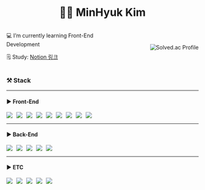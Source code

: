 <h1 style="text-align: center;">👨‍🎓 MinHyuk Kim</h1>

<div style="display: flex; justify-content: space-between; align-items: center; margin: 20px 0; flex-wrap: wrap;">
  <div style="max-width: 60%;">
    <p>💻 I’m currently learning Front-End Development</p>
    <p>
      🗒️ Study: 
      <a href="https://almond-drip-5f0.notion.site/13c221c9c51380ac8407c0633ec117f6" target="_blank">
        <i class="fab fa-notion"></i> Notion 링크
      </a>
    </p>
  </div>
  <div style="flex-shrink: 0;">
    <img src="http://mazassumnida.wtf/api/v2/generate_badge?boj=labcs" alt="Solved.ac Profile" style="max-width: 150px; height: auto;"/>
  </div>
</div>

<h3>⚒️ Stack</h3>
<hr/>

<h4>▶️ Front-End</h4>
<div style="display: flex; flex-wrap: wrap; gap: 10px;">
  <img src="https://img.shields.io/badge/HTML5-E34F26?style=flat-square&logo=html5&logoColor=white"/>
  <img src="https://img.shields.io/badge/CSS3-1572B6?style=flat-square&logo=css3&logoColor=white"/>
  <img src="https://img.shields.io/badge/JavaScript-F7DF1E?style=flat-square&logo=javascript&logoColor=black"/>
  <img src="https://img.shields.io/badge/React-61DAFB?style=flat-square&logo=React&logoColor=black"/>
  <img src="https://img.shields.io/badge/Typescript-3178C6?style=flat-square&logo=Typescript&logoColor=white"/>
  <img src="https://img.shields.io/badge/Next.js-000000?style=flat-square&logo=Next.js&logoColor=white"/>
  <img src="https://img.shields.io/badge/Tailwind CSS-06B6D4?style=flat-square&logo=Tailwind CSS&logoColor=white"/>
  <img src="https://img.shields.io/badge/Bootstrap-7952B3?style=flat-square&logo=bootstrap&logoColor=white"/>
  <img src="https://img.shields.io/badge/styled components-DB7093?style=flat-square&logo=styled-components&logoColor=white"/>
</div>
<hr/>

<h4>▶️ Back-End</h4>
<div style="display: flex; flex-wrap: wrap; gap: 10px;">
  <img src="https://img.shields.io/badge/Node.js-339933?style=flat-square&logo=Node.js&logoColor=white"/>
  <img src="https://img.shields.io/badge/Express-000000?style=flat-square&logo=Express&logoColor=white"/>
  <img src="https://img.shields.io/badge/MongoDB-47A248?style=flat-square&logo=MongoDB&logoColor=white"/>
  <img src="https://img.shields.io/badge/MySQL-4479A1?style=flat-square&logo=MySQL&logoColor=white"/>
  <img src="https://img.shields.io/badge/Python-3776AB?style=flat-square&logo=Python&logoColor=white"/>
</div>
<hr/>

<h4>▶️ ETC</h4>
<div style="display: flex; flex-wrap: wrap; gap: 10px;">
  <img src="https://img.shields.io/badge/Heroku-430098?style=flat-square&logo=Heroku&logoColor=white"/>
  <img src="https://img.shields.io/badge/Vercel-000000?style=flat-square&logo=Vercel&logoColor=white"/>
  <img src="https://img.shields.io/badge/Visual Studio Code-007ACC?style=flat-square&logo=Visual Studio Code&logoColor=white"/>
  <img src="https://img.shields.io/badge/Postman-FF6C37?style=flat-square&logo=Postman&logoColor=white"/>
  <img src="https://img.shields.io/badge/Git-F05032?style=flat-square&logo=git&logoColor=white"/>
</div>
